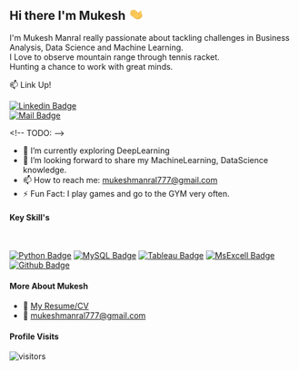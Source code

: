 ## Hi there I'm Mukesh <img src="https://github.com/MvMukesh/MvMukesh/blob/main/Resume/Hi.gif" width="28px" height ="20px">

I'm Mukesh Manral really passionate about tackling challenges in Business Analysis, Data Science and Machine Learning.<br>
I Love to observe mountain range through tennis racket.</br>
Hunting a chance to work with great minds.

:mailbox: Link Up!

[![Linkedin Badge](https://img.shields.io/badge/-MukeshManral-0e76a8?style=flat&amp;labelColor=0e76a8&amp;logo=linkedin&amp;logoColor=white)](https://www.linkedin.com/in/mukesh-manral/)  
[![Mail Badge](https://img.shields.io/badge/-MukeshManral-c0392b?style=flat&amp;labelColor=c0392b&amp;logo=gmail&amp;logoColor=white)](mailto:mukeshmanral777@gmail.com)


&lt;!-- TODO: --&gt;

- 🔭 I’m currently exploring DeepLearning
- 🤔 I’m looking forward to share my MachineLearning, DataScience knowledge.
- 📫 How to reach me: mukeshmanral777@gmail.com
- ⚡ Fun Fact: I play games and go to the GYM very often.

#### Key Skill's
<br>

[![Python Badge](https://img.shields.io/badge/-Python-61DBFB?style=for-the-badge&amp;labelColor=black&amp;logo=python&amp;logoColor=61DBFB)](#)
[![MySQL Badge](https://img.shields.io/badge/-MYSQL-F0DB4F?style=for-the-badge&amp;labelColor=black&amp;logo=MYSQL&amp;logoColor=F0DB4F)](#)
[![Tableau Badge](https://img.shields.io/badge/-Tableau-3C873A?style=for-the-badge&amp;labelColor=black&amp;logo=tableau&amp;logoColor=3C873A)](#)
[![MsExcell Badge](https://img.shields.io/badge/-Excel=for-the-badge&amp;labelColor=black&amp;logo=Excel;logoColor=3C873A)](#)
[![Github Badge](https://img.shields.io/badge/-Github-007acc?style=for-the-badge&amp;labelColor=black&amp;logo=github&amp;logoColor=007acc)](#)  


#### More About Mukesh
- :paperclip: [My Resume/CV](https://github.com/MvMukesh/MvMukesh/blob/main/Resume/Mukesh_Manral_resume.pdf)
- :email: mukeshmanral777@gmail.com


#### Profile Visits

![visitors](https://visitor-badge.glitch.me/badge?page_id=MvMukesh.MvMukesh)


